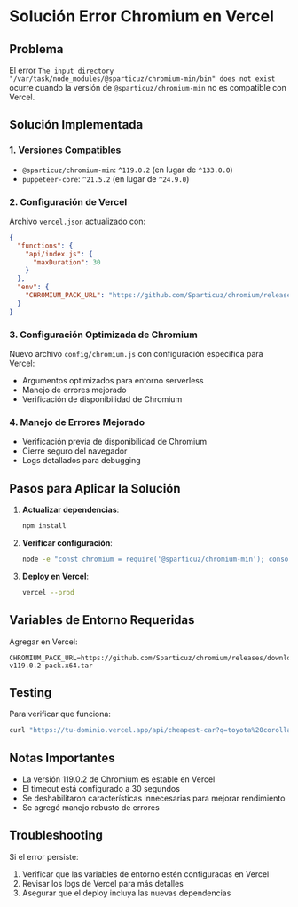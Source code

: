 # Solución Error Chromium en Vercel

## Problema
El error `The input directory "/var/task/node_modules/@sparticuz/chromium-min/bin" does not exist` ocurre cuando la versión de `@sparticuz/chromium-min` no es compatible con Vercel.

## Solución Implementada

### 1. Versiones Compatibles
- `@sparticuz/chromium-min`: `^119.0.2` (en lugar de `^133.0.0`)
- `puppeteer-core`: `^21.5.2` (en lugar de `^24.9.0`)

### 2. Configuración de Vercel
Archivo `vercel.json` actualizado con:
```json
{
  "functions": {
    "api/index.js": {
      "maxDuration": 30
    }
  },
  "env": {
    "CHROMIUM_PACK_URL": "https://github.com/Sparticuz/chromium/releases/download/v119.0.2/chromium-v119.0.2-pack.x64.tar"
  }
}
```

### 3. Configuración Optimizada de Chromium
Nuevo archivo `config/chromium.js` con configuración específica para Vercel:
- Argumentos optimizados para entorno serverless
- Manejo de errores mejorado
- Verificación de disponibilidad de Chromium

### 4. Manejo de Errores Mejorado
- Verificación previa de disponibilidad de Chromium
- Cierre seguro del navegador
- Logs detallados para debugging

## Pasos para Aplicar la Solución

1. **Actualizar dependencias**:
   ```bash
   npm install
   ```

2. **Verificar configuración**:
   ```bash
   node -e "const chromium = require('@sparticuz/chromium-min'); console.log('Chromium path:', chromium.executablePath());"
   ```

3. **Deploy en Vercel**:
   ```bash
   vercel --prod
   ```

## Variables de Entorno Requeridas

Agregar en Vercel:
```
CHROMIUM_PACK_URL=https://github.com/Sparticuz/chromium/releases/download/v119.0.2/chromium-v119.0.2-pack.x64.tar
```

## Testing

Para verificar que funciona:
```bash
curl "https://tu-dominio.vercel.app/api/cheapest-car?q=toyota%20corolla&year=2020&limit=1"
```

## Notas Importantes

- La versión 119.0.2 de Chromium es estable en Vercel
- El timeout está configurado a 30 segundos
- Se deshabilitaron características innecesarias para mejorar rendimiento
- Se agregó manejo robusto de errores

## Troubleshooting

Si el error persiste:
1. Verificar que las variables de entorno estén configuradas en Vercel
2. Revisar los logs de Vercel para más detalles
3. Asegurar que el deploy incluya las nuevas dependencias
